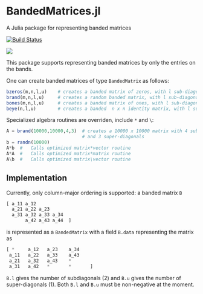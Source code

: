 # BandedMatrices.jl
A Julia package for representing banded matrices

[![Build Status](https://travis-ci.org/JuliaMatrices/BandedMatrices.jl.svg?branch=master)](https://travis-ci.org/JuliaMatrices/BandedMatrices.jl)

<!-- [![](https://img.shields.io/badge/docs-stable-blue.svg)](https://JuliaMatrices.github.io/BandedMatrices.jl/stable) -->
[![](https://img.shields.io/badge/docs-latest-blue.svg)](https://JuliaMatrices.github.io/BandedMatrices.jl/latest)



This package supports representing banded matrices by only the entries on the
bands.  

One can create banded matrices of type `BandedMatrix` as follows:

```julia
bzeros(m,n,l,u)    # creates a banded matrix of zeros, with l sub-diagonals and u super-diagonals
brand(m,n,l,u)     # creates a random banded matrix, with l sub-diagonals and u super-diagonals
bones(m,n,l,u)     # creates a banded matrix of ones, with l sub-diagonals and u super-diagonals
beye(n,l,u)        # creates a banded  n x n identity matrix, with l sub-diagonals and u super-diagonals
```

Specialized algebra routines are overriden, include `*` and `\`:

```julia
A = brand(10000,10000,4,3)  # creates a 10000 x 10000 matrix with 4 sub-diagonals
                            # and 3 super-diagonals
b = randn(10000)
A*b  #   Calls optimized matrix*vector routine
A*A  #   Calls optimized matrix*matrix routine
A\b  #   Calls optimized matrix\vector routine
```


## Implementation

Currently, only column-major ordering is supported: a banded matrix `B`
```julia
[ a_11 a_12
  a_21 a_22 a_23
  a_31 a_32 a_33 a_34
       a_42 a_43 a_44  ]
```
is represented as a `BandedMatrix` with a field `B.data` representing the matrix as
```julia
[ *     a_12   a_23    a_34
 a_11   a_22   a_33    a_43
 a_21   a_32   a_43    *
 a_31   a_42   *       *       ]
```        
`B.l` gives the number of subdiagonals (2) and `B.u` gives the number of super-diagonals (1).  Both `B.l` and `B.u` must be non-negative at the moment.
